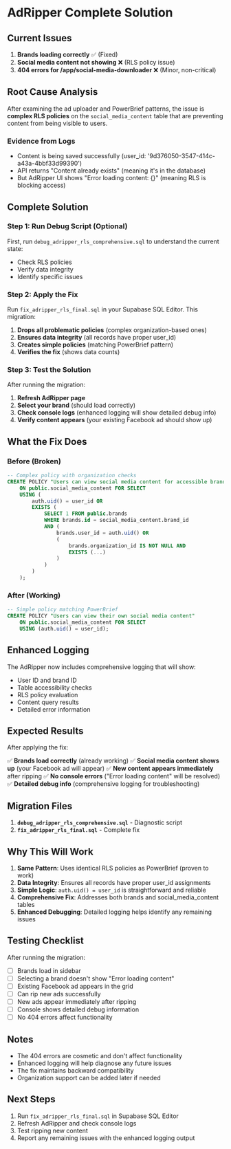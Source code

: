 # AdRipper Complete Solution

## Current Issues

1. **Brands loading correctly** ✅ (Fixed)
2. **Social media content not showing** ❌ (RLS policy issue)
3. **404 errors for /app/social-media-downloader** ❌ (Minor, non-critical)

## Root Cause Analysis

After examining the ad uploader and PowerBrief patterns, the issue is **complex RLS policies** on the `social_media_content` table that are preventing content from being visible to users.

### Evidence from Logs
- Content is being saved successfully (user_id: '9d376050-3547-414c-a43a-4bbf33d99390')
- API returns "Content already exists" (meaning it's in the database)
- But AdRipper UI shows "Error loading content: {}" (meaning RLS is blocking access)

## Complete Solution

### Step 1: Run Debug Script (Optional)
First, run `debug_adripper_rls_comprehensive.sql` to understand the current state:
- Check RLS policies
- Verify data integrity
- Identify specific issues

### Step 2: Apply the Fix
Run `fix_adripper_rls_final.sql` in your Supabase SQL Editor. This migration:

1. **Drops all problematic policies** (complex organization-based ones)
2. **Ensures data integrity** (all records have proper user_id)
3. **Creates simple policies** (matching PowerBrief pattern)
4. **Verifies the fix** (shows data counts)

### Step 3: Test the Solution
After running the migration:

1. **Refresh AdRipper page**
2. **Select your brand** (should load correctly)
3. **Check console logs** (enhanced logging will show detailed debug info)
4. **Verify content appears** (your existing Facebook ad should show up)

## What the Fix Does

### Before (Broken)
```sql
-- Complex policy with organization checks
CREATE POLICY "Users can view social media content for accessible brands" 
    ON public.social_media_content FOR SELECT
    USING (
        auth.uid() = user_id OR
        EXISTS (
            SELECT 1 FROM public.brands 
            WHERE brands.id = social_media_content.brand_id 
            AND (
                brands.user_id = auth.uid() OR
                (
                    brands.organization_id IS NOT NULL AND
                    EXISTS (...)
                )
            )
        )
    );
```

### After (Working)
```sql
-- Simple policy matching PowerBrief
CREATE POLICY "Users can view their own social media content"
    ON public.social_media_content FOR SELECT
    USING (auth.uid() = user_id);
```

## Enhanced Logging

The AdRipper now includes comprehensive logging that will show:
- User ID and brand ID
- Table accessibility checks
- RLS policy evaluation
- Content query results
- Detailed error information

## Expected Results

After applying the fix:

✅ **Brands load correctly** (already working)
✅ **Social media content shows up** (your Facebook ad will appear)
✅ **New content appears immediately** after ripping
✅ **No console errors** ("Error loading content" will be resolved)
✅ **Detailed debug info** (comprehensive logging for troubleshooting)

## Migration Files

1. **`debug_adripper_rls_comprehensive.sql`** - Diagnostic script
2. **`fix_adripper_rls_final.sql`** - Complete fix

## Why This Will Work

1. **Same Pattern**: Uses identical RLS policies as PowerBrief (proven to work)
2. **Data Integrity**: Ensures all records have proper user_id assignments
3. **Simple Logic**: `auth.uid() = user_id` is straightforward and reliable
4. **Comprehensive Fix**: Addresses both brands and social_media_content tables
5. **Enhanced Debugging**: Detailed logging helps identify any remaining issues

## Testing Checklist

After running the migration:

- [ ] Brands load in sidebar
- [ ] Selecting a brand doesn't show "Error loading content"
- [ ] Existing Facebook ad appears in the grid
- [ ] Can rip new ads successfully
- [ ] New ads appear immediately after ripping
- [ ] Console shows detailed debug information
- [ ] No 404 errors affect functionality

## Notes

- The 404 errors are cosmetic and don't affect functionality
- Enhanced logging will help diagnose any future issues
- The fix maintains backward compatibility
- Organization support can be added later if needed

## Next Steps

1. Run `fix_adripper_rls_final.sql` in Supabase SQL Editor
2. Refresh AdRipper and check console logs
3. Test ripping new content
4. Report any remaining issues with the enhanced logging output 